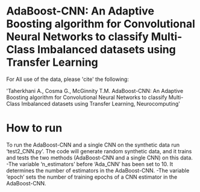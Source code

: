 # AdaBoost-CNN: An Adaptive Boosting algorithm for Convolutional Neural Networks to classify Multi-Class Imbalanced datasets using Transfer Learning

For All use of the data, please 'cite' the following:

'Taherkhani A., Cosma G., McGinnity T.M. AdaBoost-CNN: An Adaptive Boosting algorithm for Convolutional Neural Networks to classify Multi-Class Imbalanced datasets using Transfer Learning, Neurocomputing'

# How to run
To run the AdaBoost-CNN and a single CNN on the synthetic data run ‘test2_CNN.py’. 
The code will generate random synthetic data, and it trains and tests the two methods (AdaBoost-CNN and a single CNN) on this data.
-The variable ‘n_estimators’ before ‘Ada_CNN’ has been set to 10. It determines the number of estimators in the AdaBoost-CNN.
-The variable ‘epoch’ sets the number of training epochs of a CNN estimator in the AdaBoost-CNN.
